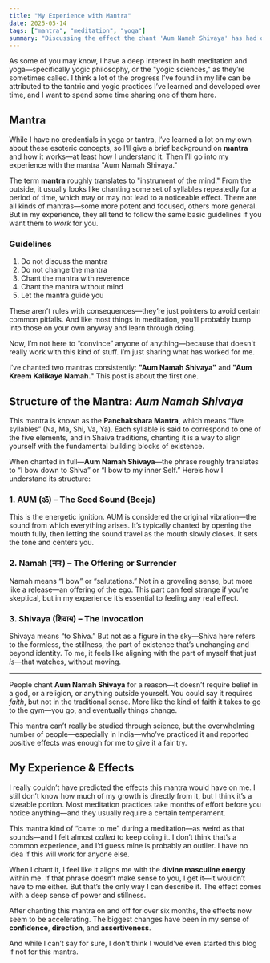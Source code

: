 ```yaml
---
title: "My Experience with Mantra"
date: 2025-05-14
tags: ["mantra", "meditation", "yoga"]
summary: "Discussing the effect the chant 'Aum Namah Shivaya' has had on me thus far. Along with other experiences in meditation."
---
```


As some of you may know, I have a deep interest in both meditation and yoga—specifically yogic philosophy, or the "yogic sciences," as they’re sometimes called. I think a lot of the progress I’ve found in my life can be attributed to the tantric and yogic practices I’ve learned and developed over time, and I want to spend some time sharing one of them here.

## Mantra

While I have no credentials in yoga or tantra, I’ve learned a lot on my own about these esoteric concepts, so I’ll give a brief background on **mantra** and how it works—at least how I understand it. Then I’ll go into my experience with the mantra "Aum Namah Shivaya."

The term **mantra** roughly translates to "instrument of the mind." From the outside, it usually looks like chanting some set of syllables repeatedly for a period of time, which may or may not lead to a noticeable effect. There are all kinds of mantras—some more potent and focused, others more general. But in my experience, they all tend to follow the same basic guidelines if you want them to *work* for you.

### Guidelines

1. Do not discuss the mantra  
2. Do not change the mantra  
3. Chant the mantra with reverence  
4. Chant the mantra without mind  
5. Let the mantra guide you  

These aren’t rules with consequences—they’re just pointers to avoid certain common pitfalls. And like most things in meditation, you’ll probably bump into those on your own anyway and learn through doing.

Now, I’m not here to “convince” anyone of anything—because that doesn't really work with this kind of stuff. I’m just sharing what has worked for me.

I’ve chanted two mantras consistently: **"Aum Namah Shivaya"** and **"Aum Kreem Kalikaye Namah."** This post is about the first one.

## Structure of the Mantra: *Aum Namah Shivaya*

This mantra is known as the **Panchakshara Mantra**, which means “five syllables” (Na, Ma, Shi, Va, Ya). Each syllable is said to correspond to one of the five elements, and in Shaiva traditions, chanting it is a way to align yourself with the fundamental building blocks of existence.

When chanted in full—**Aum Namah Shivaya**—the phrase roughly translates to “I bow down to Shiva” or “I bow to my inner Self.” Here’s how I understand its structure:

### 1. **AUM (ॐ)** – The Seed Sound (Beeja)

This is the energetic ignition. AUM is considered the original vibration—the sound from which everything arises. It’s typically chanted by opening the mouth fully, then letting the sound travel as the mouth slowly closes. It sets the tone and centers you.

### 2. **Namah (नमः)** – The Offering or Surrender

Namah means “I bow” or “salutations.” Not in a groveling sense, but more like a release—an offering of the ego. This part can feel strange if you’re skeptical, but in my experience it’s essential to feeling any real effect.

### 3. **Shivaya (शिवाय)** – The Invocation

Shivaya means “to Shiva.” But not as a figure in the sky—Shiva here refers to the formless, the stillness, the part of existence that’s unchanging and beyond identity. To me, it feels like aligning with the part of myself that just *is*—that watches, without moving.

---

People chant **Aum Namah Shivaya** for a reason—it doesn’t require belief in a god, or a religion, or anything outside yourself. You could say it requires *faith*, but not in the traditional sense. More like the kind of faith it takes to go to the gym—you go, and eventually things change. 

This mantra can’t really be studied through science, but the overwhelming number of people—especially in India—who’ve practiced it and reported positive effects was enough for me to give it a fair try.

## My Experience & Effects

I really couldn’t have predicted the effects this mantra would have on me. I still don’t know how much of my growth is directly from it, but I think it’s a sizeable portion. Most meditation practices take months of effort before you notice anything—and they usually require a certain temperament.

This mantra kind of “came to me” during a meditation—as weird as that sounds—and I felt almost *called* to keep doing it. I don’t think that’s a common experience, and I’d guess mine is probably an outlier. I have no idea if this will work for anyone else.

When I chant it, I feel like it aligns me with the **divine masculine energy** within me. If that phrase doesn’t make sense to you, I get it—it wouldn’t have to me either. But that’s the only way I can describe it. The effect comes with a deep sense of power and stillness.

After chanting this mantra on and off for over six months, the effects now seem to be accelerating. The biggest changes have been in my sense of **confidence**, **direction**, and **assertiveness**.

And while I can’t say for sure, I don’t think I would’ve even started this blog if not for this mantra.
